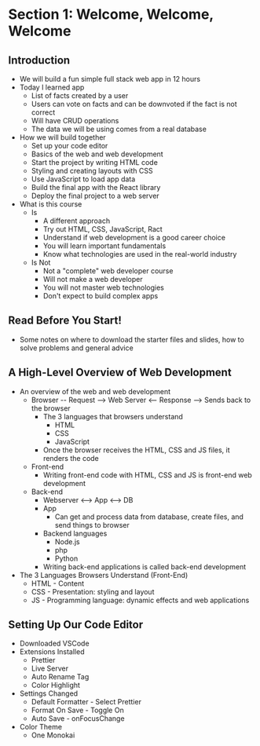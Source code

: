 # Section 1: Welcome, Welcome, Welcome

## Introduction
- We will build a fun simple full stack web app in 12 hours
- Today I learned app
  - List of facts created by a user
  - Users can vote on facts and can be downvoted if the fact is not correct
  - Will have CRUD operations
  - The data we will be using comes from a real database
- How we will build together
  - Set up your code editor
  - Basics of the web and web development
  - Start the project by writing HTML code
  - Styling and creating layouts with CSS
  - Use JavaScript to load app data
  - Build the final app with the React library
  - Deploy the final project to a web server
- What is this course
  - Is
    - A different approach
    - Try out HTML, CSS, JavaScript, Ract
    - Understand if web development is a good career choice
    - You will learn important fundamentals
    - Know what technologies are used in the real-world industry
  - Is Not
    - Not a "complete" web developer course
    - Will not make a web developer
    - You will not master web technologies
    - Don't expect to build complex apps

## Read Before You Start!
- Some notes on where to download the starter files and slides, how to solve problems and general advice

## A High-Level Overview of Web Development
- An overview of the web and web development 
  - Browser -- Request --> Web Server <-- Response --> Sends back to the browser 
    - The 3 languages that browsers understand 
      - HTML
      - CSS
      - JavaScript 
    - Once the browser receives the HTML, CSS and JS files, it renders the code 
  - Front-end 
    - Writing front-end code with HTML, CSS and JS is front-end web development 
  - Back-end
    - Webserver <--> App <--> DB
    - App
      - Can get and process data from database, create files, and send things to browser 
    - Backend languages 
      - Node.js 
      - php 
      - Python
    - Writing back-end applications is called back-end development 
- The 3 Languages Browsers Understand (Front-End)
  - HTML - Content 
  - CSS - Presentation: styling and layout 
  - JS - Programming language: dynamic effects and web applications 

## Setting Up Our Code Editor
- Downloaded VSCode 
- Extensions Installed 
  - Prettier 
  - Live Server 
  - Auto Rename Tag 
  - Color Highlight 
- Settings Changed 
  - Default Formatter - Select Prettier 
  - Format On Save - Toggle On 
  - Auto Save - onFocusChange 
- Color Theme 
  - One Monokai 